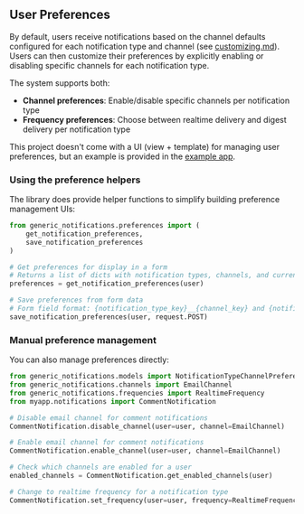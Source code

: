 ## User Preferences

By default, users receive notifications based on the channel defaults configured for each notification type and channel (see [customizing.md](https://github.com/loopwerk/django-generic-notifications/tree/main/docs/customizing.md)). Users can then customize their preferences by explicitly enabling or disabling specific channels for each notification type.

The system supports both:

- **Channel preferences**: Enable/disable specific channels per notification type
- **Frequency preferences**: Choose between realtime delivery and digest delivery per notification type

This project doesn't come with a UI (view + template) for managing user preferences, but an example is provided in the [example app](#example-app).

### Using the preference helpers

The library does provide helper functions to simplify building preference management UIs:

```python
from generic_notifications.preferences import (
    get_notification_preferences,
    save_notification_preferences
)

# Get preferences for display in a form
# Returns a list of dicts with notification types, channels, and current settings
preferences = get_notification_preferences(user)

# Save preferences from form data
# Form field format: {notification_type_key}__{channel_key} and {notification_type_key}__frequency
save_notification_preferences(user, request.POST)
```

### Manual preference management

You can also manage preferences directly:

```python
from generic_notifications.models import NotificationTypeChannelPreference, NotificationFrequencyPreference
from generic_notifications.channels import EmailChannel
from generic_notifications.frequencies import RealtimeFrequency
from myapp.notifications import CommentNotification

# Disable email channel for comment notifications
CommentNotification.disable_channel(user=user, channel=EmailChannel)

# Enable email channel for comment notifications
CommentNotification.enable_channel(user=user, channel=EmailChannel)

# Check which channels are enabled for a user
enabled_channels = CommentNotification.get_enabled_channels(user)

# Change to realtime frequency for a notification type
CommentNotification.set_frequency(user=user, frequency=RealtimeFrequency)
```